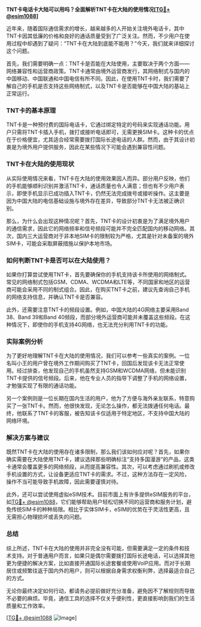 **TNT卡电话卡大陆可以用吗？全面解析TNT卡在大陆的使用情况[[TG💪+ @esim1088](https://t.me/s/esim1088)]**

近年来，随着国际通信需求的增长，越来越多的人开始关注境外电话卡，其中TNT卡因其低廉的价格和良好的通话质量受到了广泛关注。然而，不少用户在使用过程中却遇到了疑问：“TNT卡在大陆到底能不能用？”今天，我们就来详细探讨这个问题。

首先，我们需要明确一点：TNT卡是否能在大陆使用，主要取决于两个方面——网络兼容性和运营商政策。TNT卡通常由境外运营商发行，其网络制式与国内的中国移动、中国联通和中国电信有所不同。因此，在使用TNT卡时，我们需要了解自己的手机是否支持这些网络制式，以及TNT卡是否能够在中国大陆的基站上正常运行。

### TNT卡的基本原理

TNT卡是一种预付费的国际电话卡，它通过绑定特定的号码来实现通话功能。用户只需将TNT卡插入手机，拨打或接听电话即可，无需更换SIM卡。这种卡的优点在于价格便宜，尤其适合经常需要拨打国际长途电话的人群。然而，由于其设计初衷是为境外用户提供服务，因此在某些情况下可能会遇到兼容性问题。

### TNT卡在大陆的使用现状

从实际使用情况来看，TNT卡在大陆的使用效果因人而异。部分用户反映，他们的手机能够顺利识别并激活TNT卡，通话质量也令人满意；但也有不少用户表示，即使手机显示已成功插入TNT卡，仍然无法完成拨号或接听操作。这主要是因为中国大陆的电信基础设施与境外存在差异，导致部分TNT卡无法被正确识别。

那么，为什么会出现这种情况呢？首先，TNT卡的设计初衷是为了满足境外用户的通信需求，因此它的网络频率和信号频段可能并不完全匹配国内的移动网络。其次，国内三大运营商对于非本地SIM卡的限制较为严格，尤其是针对未备案的境外SIM卡，可能会采取屏蔽措施以保护本地市场。

### 如何判断TNT卡是否可以在大陆使用？

如果你打算尝试使用TNT卡，首先要确保你的手机支持该卡所使用的网络制式。常见的网络制式包括GSM、CDMA、WCDMA和LTE等，不同国家和地区的运营商可能会采用不同的制式组合。因此，在购买TNT卡之前，建议先查询自己手机的网络支持信息，并确认TNT卡是否兼容。

此外，还需要注意TNT卡的频段设置。例如，中国大陆的4G网络主要采用Band 38、Band 39和Band 40频段，而部分境外运营商可能并未覆盖这些频段。在这种情况下，即使你的手机支持4G网络，也无法充分利用TNT卡的功能。

### 实际案例分析

为了更好地理解TNT卡在大陆的使用情况，我们可以参考一些真实的案例。一位名叫小王的用户曾在境外工作期间购买了TNT卡，回国后发现该卡无法正常使用。经过排查，他发现自己的手机虽然支持GSM和WCDMA网络，但未能识别TNT卡提供的信号频段。后来，他在专业人员的指导下调整了手机的网络设置，才勉强实现了有限的通话功能。

另一个案例则是一位长期在国内生活的用户，他为了方便与海外亲友联系，特意购买了一张TNT卡。然而，他很快发现，无论怎么操作，都无法拨通任何电话。最终，他联系了TNT卡的客服，被告知该卡仅适用于特定地区，不支持中国大陆的网络环境。

### 解决方案与建议

既然TNT卡在大陆的使用存在诸多限制，那么我们该如何应对呢？首先，如果你确实需要在大陆使用TNT卡，建议选择那些明确标注“支持多国漫游”的产品，这类卡通常会覆盖更多的网络频段，从而提高兼容性。其次，可以考虑通过刷机或修改手机设置的方式，让设备更适应TNT卡的需求。不过，这种方法存在一定风险，操作不当可能导致手机故障，因此需要谨慎对待。

此外，还可以尝试使用虚拟eSIM技术。目前市面上有许多提供eSIM服务的平台，如[TG💪+ @esim1088](https://t.me/s/esim1088)，它们能够帮助用户轻松切换不同的运营商和服务计划，避免传统SIM卡的种种局限。相比于实体SIM卡，eSIM的优势在于灵活性更高，且无需担心物理损坏或丢失的问题。

### 总结

综上所述，TNT卡在大陆的使用并非完全没有可能，但需要满足一定的条件和技术支持。对于普通用户而言，如果只是偶尔需要拨打国际长途电话，可以选择其他更为便捷的解决方案，比如直接开通国际长途套餐或使用VoIP应用。而对于长期居住或频繁往返于国内外的用户，则可以根据自身需求权衡利弊，选择最适合自己的方式。

无论你最终决定如何行动，都请务必提前做好充分准备，避免因不了解规则而导致不必要的麻烦。毕竟，通信工具的选择不仅关乎便利性，更直接影响到我们的生活质量和工作效率。

[[TG💪+ @esim1088](https://t.me/s/esim1088) ![Image](https://i.postimg.cc/4NQfJmqS/Snipaste-2025-05-13-00-14-12.png)]